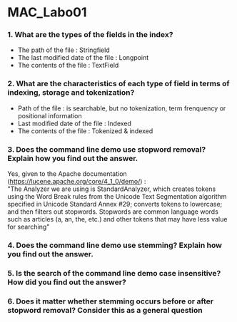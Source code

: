 # MAC_Labo01

### 1. What are the types of the fields in the index?
- The path of the file : Stringfield
- The last modified date of the file : Longpoint
- The contents of the file : TextField

### 2. What are the characteristics of each type of field in terms of indexing, storage and tokenization?
- Path of the file :  is searchable, but no tokenization, term frenquency or positional information 
- Last modified date of the file : Indexed
- The contents of the file : Tokenized & indexed
### 3. Does the command line demo use stopword removal? Explain how you find out the answer.
Yes, given to the Apache documentation (https://lucene.apache.org/core/4_1_0/demo/) : <br/>
"The Analyzer we are using is StandardAnalyzer, which creates tokens using the Word Break rules from the Unicode Text Segmentation algorithm specified in Unicode Standard Annex #29; converts tokens to lowercase; and then filters out stopwords. Stopwords are common language words such as articles (a, an, the, etc.) and other tokens that may have less value for searching"
### 4. Does the command line demo use stemming? Explain how you find out the answer.
### 5. Is the search of the command line demo case insensitive? How did you find out the answer?
### 6. Does it matter whether stemming occurs before or after stopword removal? Consider this as a general question
